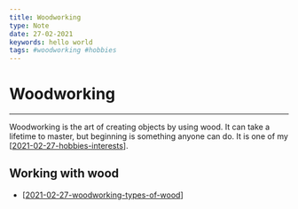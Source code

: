 ```yaml
---
title: Woodworking
type: Note
date: 27-02-2021
keywords: hello world
tags: #woodworking #hobbies
---
```

# Woodworking
***
Woodworking is the art of creating objects by using wood. It can take a lifetime to master, but beginning is something anyone can do. It is one of my [[2021-02-27-hobbies-interests]].
## Working with wood
- [[2021-02-27-woodworking-types-of-wood]]

[//begin]: # "Autogenerated link references for markdown compatibility"
[2021-02-27-hobbies-interests]: 2021-02-27-hobbies-interests.md "Hobbies and interests"
[2021-02-27-woodworking-types-of-wood]: 2021-02-27-woodworking-types-of-wood.md "Types of wood"
[//end]: # "Autogenerated link references"
